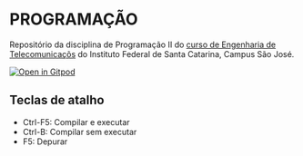 # PROGRAMAÇÃO

Repositório da disciplina de Programação II do [curso de Engenharia de Telecomunicaçõs](https://wiki.sj.ifsc.edu.br/index.php/Curso_de_Engenharia_de_Telecomunica%C3%A7%C3%B5es) do Instituto Federal de Santa Catarina, Campus São José.

[![Open in Gitpod](https://gitpod.io/button/open-in-gitpod.svg)](https://gitpod.io/#https://github.com/beatriz-paz/PRG29002-Gitpod)

## Teclas de atalho

- Ctrl-F5: Compilar e executar
- Ctrl-B: Compilar sem executar
- F5: Depurar
